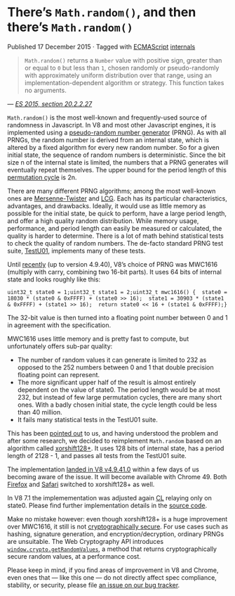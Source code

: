 There’s `Math.random()`, and then there’s `Math.random()`
=========================================================

Published 17 December 2015 · Tagged with [ECMAScript](/blog/tags/ecmascript) [internals](/blog/tags/internals)

> `Math.random()` returns a `Number` value with positive sign, greater than or equal to `0` but less than `1`, chosen randomly or pseudo-randomly with approximately uniform distribution over that range, using an implementation-dependent algorithm or strategy. This function takes no arguments.

— _[ES 2015, section 20.2.2.27](http://tc39.es/ecma262/#sec-math.random)_

`Math.random()` is the most well-known and frequently-used source of randomness in Javascript. In V8 and most other Javascript engines, it is implemented using a [pseudo-random number generator](https://en.wikipedia.org/wiki/Pseudorandom_number_generator) (PRNG). As with all PRNGs, the random number is derived from an internal state, which is altered by a fixed algorithm for every new random number. So for a given initial state, the sequence of random numbers is deterministic. Since the bit size n of the internal state is limited, the numbers that a PRNG generates will eventually repeat themselves. The upper bound for the period length of this [permutation cycle](https://en.wikipedia.org/wiki/Cyclic_permutation) is 2n.

There are many different PRNG algorithms; among the most well-known ones are [Mersenne-Twister](https://en.wikipedia.org/wiki/Mersenne_Twister) and [LCG](https://en.wikipedia.org/wiki/Linear_congruential_generator). Each has its particular characteristics, advantages, and drawbacks. Ideally, it would use as little memory as possible for the initial state, be quick to perform, have a large period length, and offer a high quality random distribution. While memory usage, performance, and period length can easily be measured or calculated, the quality is harder to determine. There is a lot of math behind statistical tests to check the quality of random numbers. The de-facto standard PRNG test suite, [TestU01](http://simul.iro.umontreal.ca/testu01/tu01.html), implements many of these tests.

Until [recently](https://github.com/v8/v8/blob/ceade6cf239e0773213d53d55c36b19231c820b5/src/js/math.js#L143) (up to version 4.9.40), V8’s choice of PRNG was MWC1616 (multiply with carry, combining two 16-bit parts). It uses 64 bits of internal state and looks roughly like this:

    uint32_t state0 = 1;uint32_t state1 = 2;uint32_t mwc1616() {  state0 = 18030 * (state0 & 0xFFFF) + (state0 >> 16);  state1 = 30903 * (state1 & 0xFFFF) + (state1 >> 16);  return state0 << 16 + (state1 & 0xFFFF);}

The 32-bit value is then turned into a floating point number between 0 and 1 in agreement with the specification.

MWC1616 uses little memory and is pretty fast to compute, but unfortunately offers sub-par quality:

*   The number of random values it can generate is limited to 232 as opposed to the 252 numbers between 0 and 1 that double precision floating point can represent.
*   The more significant upper half of the result is almost entirely dependent on the value of state0. The period length would be at most 232, but instead of few large permutation cycles, there are many short ones. With a badly chosen initial state, the cycle length could be less than 40 million.
*   It fails many statistical tests in the TestU01 suite.

This has been [pointed out](https://medium.com/@betable/tifu-by-using-math-random-f1c308c4fd9d) to us, and having understood the problem and after some research, we decided to reimplement `Math.random` based on an algorithm called [xorshift128+](http://vigna.di.unimi.it/ftp/papers/xorshiftplus.pdf). It uses 128 bits of internal state, has a period length of 2128 - 1, and passes all tests from the TestU01 suite.

The implementation [landed in V8 v4.9.41.0](https://github.com/v8/v8/blob/085fed0fb5c3b0136827b5d7c190b4bd1c23a23e/src/base/utils/random-number-generator.h#L102) within a few days of us becoming aware of the issue. It will become available with Chrome 49. Both [Firefox](https://bugzilla.mozilla.org/show_bug.cgi?id=322529#c99) and [Safari](https://bugs.webkit.org/show_bug.cgi?id=151641) switched to xorshift128+ as well.

In V8 7.1 the implemementation was adjusted again [CL](https://chromium-review.googlesource.com/c/v8/v8/+/1238551/5) relaying only on state0. Please find further implementation details in the [source code](https://source.chromium.org/chromium/chromium/src/+/main:v8/src/base/utils/random-number-generator.h;l=119?q=XorShift128&sq=&ss=chromium).

Make no mistake however: even though xorshift128+ is a huge improvement over MWC1616, it still is not [cryptographically secure](https://en.wikipedia.org/wiki/Cryptographically_secure_pseudorandom_number_generator). For use cases such as hashing, signature generation, and encryption/decryption, ordinary PRNGs are unsuitable. The Web Cryptography API introduces [`window.crypto.getRandomValues`](https://developer.mozilla.org/en-US/docs/Web/API/RandomSource/getRandomValues), a method that returns cryptographically secure random values, at a performance cost.

Please keep in mind, if you find areas of improvement in V8 and Chrome, even ones that — like this one — do not directly affect spec compliance, stability, or security, please file [an issue on our bug tracker](https://bugs.chromium.org/p/v8/issues/entry?template=Defect%20report%20from%20user).